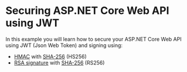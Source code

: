 # Securing ASP.NET Core Web API using JWT

In this example you will learn how to secure your ASP.NET Core Web API using JWT (Json Web Token) and signing using:
- [HMAC](https://en.wikipedia.org/wiki/HMAC) with [SHA-256](https://en.wikipedia.org/wiki/SHA-256) (HS256)
- [RSA signature](https://en.wikipedia.org/wiki/Digital_signature) with [SHA-256](https://en.wikipedia.org/wiki/SHA-256) (RS256)
